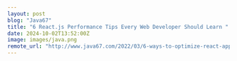 ```yaml
---
layout: post
blog: "Java67"
title: "6 React.js Performance Tips Every Web Developer Should Learn "
date: 2024-10-02T13:52:00Z
image: images/java.png
remote_url: "http://www.java67.com/2022/03/6-ways-to-optimize-react-application.html"
---
```

